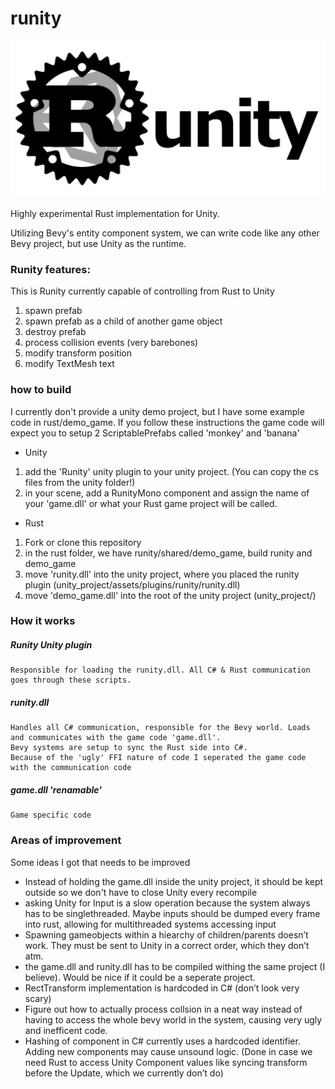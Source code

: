 # runity
![](runity_logo.png)

Highly experimental Rust implementation for Unity.

Utilizing Bevy's entity component system, we can write code like any other Bevy project,
but use Unity as the runtime.

### Runity features:
This is Runity currently capable of controlling from Rust to Unity
1. spawn prefab
2. spawn prefab as a child of another game object
3. destroy prefab
4. process collision events (very barebones)
5. modify transform position
6. modify TextMesh text

### how to build
  I currently don't provide a unity demo project, but I have some example code in rust/demo_game.
  If you follow these instructions the game code will expect you to setup 2 ScriptablePrefabs called 'monkey' and 'banana'
  - Unity 
  1. add the 'Runity' unity plugin to your unity project. (You can copy the cs files from the unity folder!)
  2. in your scene, add a RunityMono component and assign the name of your 'game.dll' or what your Rust game project will be called.
  - Rust
  1. Fork or clone this repository
  2. in the rust folder, we have runity/shared/demo_game, build runity and demo_game
  3. move 'runity.dll' into the unity project, where you placed the runity plugin (unity_project/assets/plugins/runity/runity.dll)
  4. move 'demo_game.dll' into the root of the unity project (unity_project/)

### How it works
  ##### Runity Unity plugin
    Responsible for loading the runity.dll. All C# & Rust communication goes through these scripts.

  ##### runity.dll
    Handles all C# communication, responsible for the Bevy world. Loads and communicates with the game code 'game.dll'.
    Bevy systems are setup to sync the Rust side into C#.
    Because of the 'ugly' FFI nature of code I seperated the game code with the communication code
    
  ##### game.dll 'renamable'
    Game specific code
    

### Areas of improvement
Some ideas I got that needs to be improved
* Instead of holding the game.dll inside the unity project, it should be kept outside so we don't have to close Unity every recompile
* asking Unity for Input is a slow operation because the system always has to be singlethreaded. Maybe inputs should be dumped every frame into rust, allowing for multithreaded systems accessing input
* Spawning gameobjects within a hiearchy of children/parents doesn’t work. They must be sent to Unity in a correct order, which they don’t atm.
* the game.dll and runity.dll has to be compiled withing the same project (I believe). Would be nice if it could be a seperate project.
* RectTransform implementation is hardcoded in C# (don’t look very scary)
* Figure out how to actually process collsion in a neat way instead of having to access the whole bevy world in the system, causing very ugly and inefficent code.
* Hashing of component in C# currently uses a hardcoded identifier. Adding new components may cause unsound logic. (Done in case we need Rust to access Unity Component values like syncing transform before the Update, which we currently don’t do)
